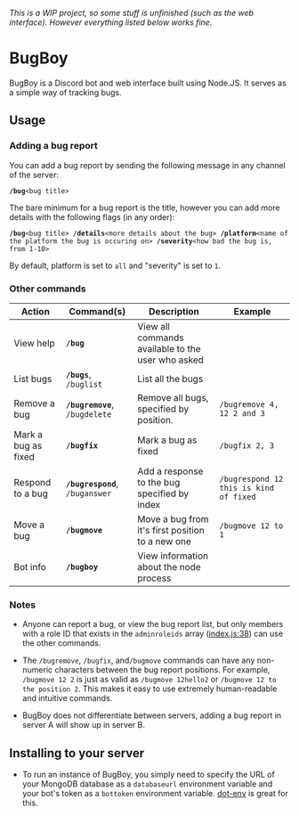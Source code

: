 *This is a WIP project, so some stuff is unfinished (such as the web interface). However everything listed below works fine.*

# BugBoy

BugBoy is a Discord bot and web interface built using Node.JS. It serves as a simple way of tracking bugs.

## Usage

### Adding a bug report
You can add a bug report by sending the following message in any channel of the server:

**`/bug`**`<bug title>`

The bare minimum for a bug report is the title, however you can add more details with the following flags (in any order):

**`/bug`**`<bug title> `**`/details`**`<more details about the bug> `**`/platform`**`<name of the platform the bug is occuring on> `**`/severity`**`<how bad the bug is, from 1-10>`

By default, platform is set to `all` and "severity" is set to `1`. 

### Other commands

| Action      | Command(s)                      | Description                             | Example   |
| ----------- | ------------------------------- | --------------------------------------- | --------- |
| View help   | **`/bug`**         | View all commands available to the user who asked    |           |
| List bugs   | **`/bugs`**, `/buglist`         | List all the bugs                       |           |
| Remove a bug | **`/bugremove`**, `/bugdelete` | Remove all bugs, specified by position. | `/bugremove 4, 12 2 and 3` |
| Mark a bug as fixed | **`/bugfix`** | Mark a bug as fixed | `/bugfix 2, 3` |
| Respond to a bug | **`/bugrespond`**, `/buganswer` | Add a response to the bug specified by index | `/bugrespond 12 this is kind of fixed` |
| Move a bug | **`/bugmove`** | Move a bug from it's first position to a new one | `/bugmove 12 to 1` |
| Bot info   | **`/bugboy`**         | View information about the node process |           |           |

### Notes

* Anyone can report a bug, or view the bug report list, but only members with a role ID that exists in the `adminroleids` array ([index.js:38](https://github.com/QuarrelForDiscord/BugBoy/blob/master/index.js#L38)) can use the other commands.

* The `/bugremove`, `/bugfix`, and`/bugmove` commands can have any non-numeric characters between the bug report positions. For example, `/bugmove 12 2` is just as valid as `/bugmove 12hello2` or `/bugmove 12 to the position 2`. This makes it easy to use extremely human-readable and intuitive commands.

* BugBoy does not differentiate between servers, adding a bug report in server A will show up in server B.

## Installing to your server

* To run an instance of BugBoy, you simply need to specify the URL of your MongoDB database as a `databaseurl` environment variable and your bot's token as a `bottoken` environment variable. [dot-env](https://www.npmjs.com/package/dotenv) is great for this.
